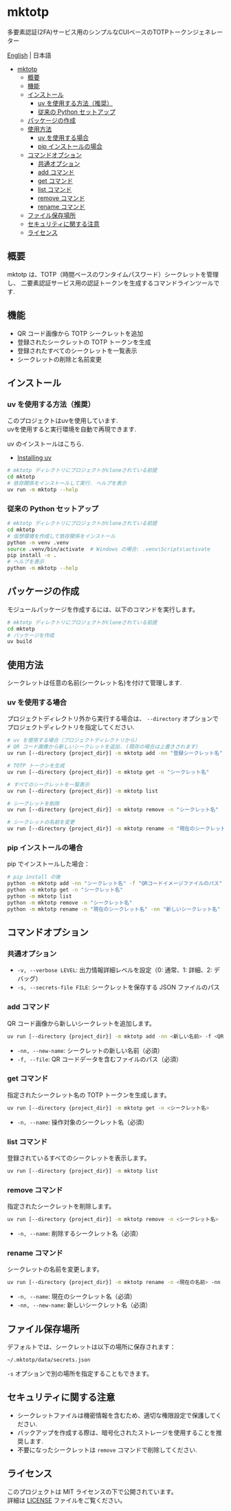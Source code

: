 # mktotp

多要素認証(2FA)サービス用のシンプルなCUIベースのTOTPトークンジェネレーター

[English](README.md) | 日本語

<!-- TOC tocDepth:2..3 chapterDepth:2..6 -->

- [mktotp](#mktotp)
  - [概要](#概要)
  - [機能](#機能)
  - [インストール](#インストール)
    - [uv を使用する方法（推奨）](#uv-を使用する方法推奨)
    - [従来の Python セットアップ](#従来の-python-セットアップ)
  - [パッケージの作成](#パッケージの作成)
  - [使用方法](#使用方法)
    - [uv を使用する場合](#uv-を使用する場合)
    - [pip インストールの場合](#pip-インストールの場合)
  - [コマンドオプション](#コマンドオプション)
    - [共通オプション](#共通オプション)
    - [add コマンド](#add-コマンド)
    - [get コマンド](#get-コマンド)
    - [list コマンド](#list-コマンド)
    - [remove コマンド](#remove-コマンド)
    - [rename コマンド](#rename-コマンド)
  - [ファイル保存場所](#ファイル保存場所)
  - [セキュリティに関する注意](#セキュリティに関する注意)
  - [ライセンス](#ライセンス)

<!-- /TOC -->

## 概要

mktotp は、TOTP（時間ベースのワンタイムパスワード）シークレットを管理し、
二要素認証サービス用の認証トークンを生成するコマンドラインツールです.

## 機能

- QR コード画像から TOTP シークレットを追加
- 登録されたシークレットの TOTP トークンを生成
- 登録されたすべてのシークレットを一覧表示
- シークレットの削除と名前変更

## インストール

### uv を使用する方法（推奨）

このプロジェクトはuvを使用しています.  
uvを使用すると実行環境を自動で再現できます.  

uv のインストールはこちら.  

- [Installing uv](https://docs.astral.sh/uv/getting-started/installation/)

```bash
# mktotp ディレクトリにプロジェクトがcloneされている前提
cd mktotp
# 依存関係をインストールして実行. ヘルプを表示
uv run -m mktotp --help
```

### 従来の Python セットアップ

```bash
# mktotp ディレクトリにプロジェクトがcloneされている前提
cd mktotp
# 仮想環境を作成して依存関係をインストール
python -m venv .venv
source .venv/bin/activate  # Windows の場合: .venv\Scripts\activate
pip install -e .
# ヘルプを表示
python -m mktotp --help
```

## パッケージの作成

モジュールパッケージを作成するには、以下のコマンドを実行します。

```bash
# mktotp ディレクトリにプロジェクトがcloneされている前提
cd mktotp 
# パッケージを作成
uv build
```

## 使用方法

シークレットは任意の名前(シークレット名)を付けて管理します.  

### uv を使用する場合

プロジェクトディレクトリ外から実行する場合は、
`--directory` オプションでプロジェクトディレクトリを指定してください.

```bash
# uv を使用する場合（プロジェクトディレクトリから）
# QR コード画像から新しいシークレットを追加. (既存の場合は上書きされます)
uv run [--directory {project_dir}] -m mktotp add -nn "登録シークレット名" -f "QR-Codeイメージファイルのパス"

# TOTP トークンを生成
uv run [--directory {project_dir}] -m mktotp get -n "シークレット名"

# すべてのシークレットを一覧表示
uv run [--directory {project_dir}] -m mktotp list

# シークレットを削除
uv run [--directory {project_dir}] -m mktotp remove -n "シークレット名"

# シークレットの名前を変更
uv run [--directory {project_dir}] -m mktotp rename -n "現在のシークレット名" -nn "新しいシークレット名"
```

### pip インストールの場合

pip でインストールした場合：

```bash
# pip install の後
python -m mktotp add -nn "シークレット名" -f "QRコードイメージファイルのパス"
python -m mktotp get -n "シークレット名"
python -m mktotp list
python -m mktotp remove -n "シークレット名"
python -m mktotp rename -n "現在のシークレット名" -nn "新しいシークレット名"
```

## コマンドオプション

### 共通オプション

- `-v, --verbose LEVEL`: 出力情報詳細レベルを設定（0: 通常、1: 詳細、2: デバッグ）
- `-s, --secrets-file FILE`: シークレットを保存する JSON ファイルのパス

### add コマンド

QR コード画像から新しいシークレットを追加します。

```bash
uv run [--directory {project_dir}] -m mktotp add -nn <新しい名前> -f <QRコードイメージファイル>
```

- `-nn, --new-name`: シークレットの新しい名前（必須）
- `-f, --file`: QR コードデータを含むファイルのパス（必須）

### get コマンド

指定されたシークレット名の TOTP トークンを生成します。

```bash
uv run [--directory {project_dir}] -m mktotp get -n <シークレット名>
```

- `-n, --name`: 操作対象のシークレット名（必須）

### list コマンド

登録されているすべてのシークレットを表示します。

```bash
uv run [--directory {project_dir}] -m mktotp list
```

### remove コマンド

指定されたシークレットを削除します。

```bash
uv run [--directory {project_dir}] -m mktotp remove -n <シークレット名>
```

- `-n, --name`: 削除するシークレット名（必須）

### rename コマンド

シークレットの名前を変更します。

```bash
uv run [--directory {project_dir}] -m mktotp rename -n <現在の名前> -nn <新しい名前>
```

- `-n, --name`: 現在のシークレット名（必須）
- `-nn, --new-name`: 新しいシークレット名（必須）

## ファイル保存場所

デフォルトでは、シークレットは以下の場所に保存されます：

```text
~/.mktotp/data/secrets.json
```

`-s` オプションで別の場所を指定することもできます。

## セキュリティに関する注意

- シークレットファイルは機密情報を含むため、適切な権限設定で保護してください.  
- バックアップを作成する際は、暗号化されたストレージを使用することを推奨します.  
- 不要になったシークレットは `remove` コマンドで削除してください.  

## ライセンス

このプロジェクトは MIT ライセンスの下で公開されています。  
詳細は [LICENSE](LICENSE) ファイルをご覧ください。
